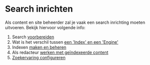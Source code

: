 # Search inrichten

Als content en site beheerder zal je vaak een search inrichting moeten uitvoeren. Bekijk hiervoor volgende info:

1. Search [voorbereiden](/redactie/content/inrichten-search-voorbereiding)
2. Wat is het verschil tussen [een 'Index' en een 'Engine'](/redactie/content/inrichten-search-indexvsengine)
3. Indexen [maken en beheren](/redactie/content/inrichten-search-beheren)
4. Als redacteur [werken met geïndexeerde content](/redactie/content/content-beheren-search)
5. [Zoekervaring configureren](/redactie/content/inrichten-search-zoekervaring)